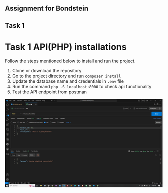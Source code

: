 ## Assignment for Bondstein

## Task 1
# Task 1 API(PHP) installations
Follow the steps mentioned below to install and run the project.

1. Clone or download the repository
2. Go to the project directory and run `composer install`
3. Update the database name and credentials in `.env` file
4. Run the command `php -S localhost:8000` to check api functionality
5. Test the API endpoint from postman

![](https://github.com/muhammadsanwarulislam/assignment-for-Bondstein/blob/main/task1/api%20test.jpeg)
